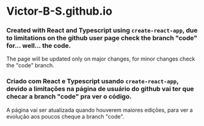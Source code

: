 # Victor-B-S.github.io

### Created with React and Typescript using `create-react-app`, due to limitations on the github user page check the branch "code" for... well... the code.
The page will be updated only on major changes, for minor changes check the "code" branch.
### Criado com React e Typescript usando `create-react-app`, devido a limitações na página de usuário do github vai ter que checar a branch "code" pra ver o código.
A página vai ser atualizada quando houverem maiores edições, para ver a evolução aos poucos cheque a branch "code".
